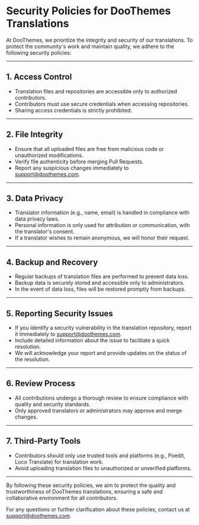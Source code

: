 # Security Policies for DooThemes Translations

At DooThemes, we prioritize the integrity and security of our translations. To protect the community's work and maintain quality, we adhere to the following security policies:

---

## 1. **Access Control**
- Translation files and repositories are accessible only to authorized contributors.
- Contributors must use secure credentials when accessing repositories.
- Sharing access credentials is strictly prohibited.

---

## 2. **File Integrity**
- Ensure that all uploaded files are free from malicious code or unauthorized modifications.
- Verify file authenticity before merging Pull Requests.
- Report any suspicious changes immediately to [support@doothemes.com](mailto:support@doothemes.com).

---

## 3. **Data Privacy**
- Translator information (e.g., name, email) is handled in compliance with data privacy laws.
- Personal information is only used for attribution or communication, with the translator's consent.
- If a translator wishes to remain anonymous, we will honor their request.

---

## 4. **Backup and Recovery**
- Regular backups of translation files are performed to prevent data loss.
- Backup data is securely stored and accessible only to administrators.
- In the event of data loss, files will be restored promptly from backups.

---

## 5. **Reporting Security Issues**
- If you identify a security vulnerability in the translation repository, report it immediately to [support@doothemes.com](mailto:support@doothemes.com).
- Include detailed information about the issue to facilitate a quick resolution.
- We will acknowledge your report and provide updates on the status of the resolution.

---

## 6. **Review Process**
- All contributions undergo a thorough review to ensure compliance with quality and security standards.
- Only approved translators or administrators may approve and merge changes.

---

## 7. **Third-Party Tools**
- Contributors should only use trusted tools and platforms (e.g., Poedit, Loco Translate) for translation work.
- Avoid uploading translation files to unauthorized or unverified platforms.

---

By following these security policies, we aim to protect the quality and trustworthiness of DooThemes translations, ensuring a safe and collaborative environment for all contributors.

For any questions or further clarification about these policies, contact us at [support@doothemes.com](mailto:support@doothemes.com).
